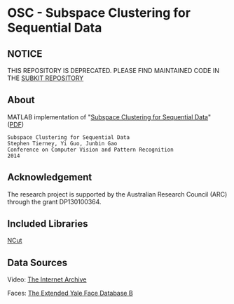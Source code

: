 OSC - Subspace Clustering for Sequential Data
===

## NOTICE

THIS REPOSITORY IS DEPRECATED. PLEASE FIND MAINTAINED CODE IN THE [SUBKIT REPOSITORY][6]

## About

MATLAB implementation of "[Subspace Clustering for Sequential Data][1]" ([PDF][5])

	Subspace Clustering for Sequential Data
	Stephen Tierney, Yi Guo, Junbin Gao
	Conference on Computer Vision and Pattern Recognition
	2014

## Acknowledgement

The research project is supported by the Australian Research Council (ARC) through the grant DP130100364.

## Included Libraries

[NCut][2]

## Data Sources

Video: [The Internet Archive][2]

Faces: [The Extended Yale Face Database B][3]

[1]: http://sjtrny.com/publications/
[2]: http://www.cis.upenn.edu/~jshi/software/
[3]: http://archive.org/
[4]: http://vision.ucsd.edu/~leekc/ExtYaleDatabase/ExtYaleB.html
[5]: http://www.cv-foundation.org/openaccess/content_cvpr_2014/papers/Tierney_Subspace_Clustering_for_2014_CVPR_paper.pdf
[6]: http://github.com/sjtrny/SubKit
